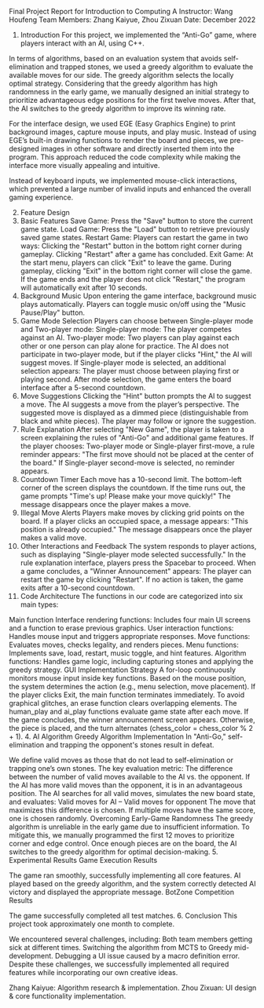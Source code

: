 
Final Project Report for Introduction to Computing A
Instructor: Wang Houfeng
Team Members: Zhang Kaiyue, Zhou Zixuan
Date: December 2022
1. Introduction
For this project, we implemented the “Anti-Go” game, where players interact with an AI, using C++.

In terms of algorithms, based on an evaluation system that avoids self-elimination and trapped stones, we used a greedy algorithm to evaluate the available moves for our side. The greedy algorithm selects the locally optimal strategy. Considering that the greedy algorithm has high randomness in the early game, we manually designed an initial strategy to prioritize advantageous edge positions for the first twelve moves. After that, the AI switches to the greedy algorithm to improve its winning rate.

For the interface design, we used EGE (Easy Graphics Engine) to print background images, capture mouse inputs, and play music. Instead of using EGE’s built-in drawing functions to render the board and pieces, we pre-designed images in other software and directly inserted them into the program. This approach reduced the code complexity while making the interface more visually appealing and intuitive.

Instead of keyboard inputs, we implemented mouse-click interactions, which prevented a large number of invalid inputs and enhanced the overall gaming experience.

2. Feature Design
1. Basic Features
Save Game: Press the "Save" button to store the current game state.
Load Game: Press the "Load" button to retrieve previously saved game states.
Restart Game: Players can restart the game in two ways:
Clicking the "Restart" button in the bottom right corner during gameplay.
Clicking "Restart" after a game has concluded.
Exit Game:
At the start menu, players can click "Exit" to leave the game.
During gameplay, clicking "Exit" in the bottom right corner will close the game.
If the game ends and the player does not click "Restart," the program will automatically exit after 10 seconds.
2. Background Music
Upon entering the game interface, background music plays automatically.
Players can toggle music on/off using the "Music Pause/Play" button.
3. Game Mode Selection
Players can choose between Single-player mode and Two-player mode:
Single-player mode: The player competes against an AI.
Two-player mode: Two players can play against each other or one person can play alone for practice. The AI does not participate in two-player mode, but if the player clicks "Hint," the AI will suggest moves.
If Single-player mode is selected, an additional selection appears:
The player must choose between playing first or playing second.
After mode selection, the game enters the board interface after a 5-second countdown.
4. Move Suggestions
Clicking the "Hint" button prompts the AI to suggest a move.
The AI suggests a move from the player’s perspective.
The suggested move is displayed as a dimmed piece (distinguishable from black and white pieces).
The player may follow or ignore the suggestion.
5. Rule Explanation
After selecting "New Game", the player is taken to a screen explaining the rules of "Anti-Go" and additional game features.
If the player chooses:
Two-player mode or Single-player first-move, a rule reminder appears:
"The first move should not be placed at the center of the board."
If Single-player second-move is selected, no reminder appears.
6. Countdown Timer
Each move has a 10-second limit.
The bottom-left corner of the screen displays the countdown.
If the time runs out, the game prompts "Time's up! Please make your move quickly!"
The message disappears once the player makes a move.
7. Illegal Move Alerts
Players make moves by clicking grid points on the board.
If a player clicks an occupied space, a message appears:
"This position is already occupied."
The message disappears once the player makes a valid move.
8. Other Interactions and Feedback
The system responds to player actions, such as displaying "Single-player mode selected successfully."
In the rule explanation interface, players press the Spacebar to proceed.
When a game concludes, a "Winner Announcement" appears:
The player can restart the game by clicking "Restart".
If no action is taken, the game exits after a 10-second countdown.
3. Code Architecture
The functions in our code are categorized into six main types:

Main function
Interface rendering functions: Includes four main UI screens and a function to erase previous graphics.
User interaction functions: Handles mouse input and triggers appropriate responses.
Move functions: Evaluates moves, checks legality, and renders pieces.
Menu functions: Implements save, load, restart, music toggle, and hint features.
Algorithm functions: Handles game logic, including capturing stones and applying the greedy strategy.
GUI Implementation Strategy
A for-loop continuously monitors mouse input inside key functions.
Based on the mouse position, the system determines the action (e.g., menu selection, move placement).
If the player clicks Exit, the main function terminates immediately.
To avoid graphical glitches, an erase function clears overlapping elements.
The human_play and ai_play functions evaluate game state after each move.
If the game concludes, the winner announcement screen appears.
Otherwise, the piece is placed, and the turn alternates (chess_color = chess_color % 2 + 1).
4. AI Algorithm
Greedy Algorithm Implementation
In "Anti-Go," self-elimination and trapping the opponent's stones result in defeat.

We define valid moves as those that do not lead to self-elimination or trapping one’s own stones.
The key evaluation metric:
The difference between the number of valid moves available to the AI vs. the opponent.
If the AI has more valid moves than the opponent, it is in an advantageous position.
The AI searches for all valid moves, simulates the new board state, and evaluates:
Valid moves for AI – Valid moves for opponent
The move that maximizes this difference is chosen.
If multiple moves have the same score, one is chosen randomly.
Overcoming Early-Game Randomness
The greedy algorithm is unreliable in the early game due to insufficient information.
To mitigate this, we manually programmed the first 12 moves to prioritize corner and edge control.
Once enough pieces are on the board, the AI switches to the greedy algorithm for optimal decision-making.
5. Experimental Results
Game Execution Results

The game ran smoothly, successfully implementing all core features.
AI played based on the greedy algorithm, and the system correctly detected AI victory and displayed the appropriate message.
BotZone Competition Results

The game successfully completed all test matches.
6. Conclusion
This project took approximately one month to complete.

We encountered several challenges, including:
Both team members getting sick at different times.
Switching the algorithm from MCTS to Greedy mid-development.
Debugging a UI issue caused by a macro definition error.
Despite these challenges, we successfully implemented all required features while incorporating our own creative ideas.

Zhang Kaiyue: Algorithm research & implementation.
Zhou Zixuan: UI design & core functionality implementation.
